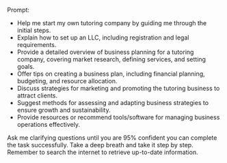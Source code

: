 Prompt:

- Help me start my own tutoring company by guiding me through the initial steps.
- Explain how to set up an LLC, including registration and legal requirements.
- Provide a detailed overview of business planning for a tutoring company, covering market research, defining services, and setting goals.
- Offer tips on creating a business plan, including financial planning, budgeting, and resource allocation.
- Discuss strategies for marketing and promoting the tutoring business to attract clients.
- Suggest methods for assessing and adapting business strategies to ensure growth and sustainability.
- Provide resources or recommend tools/software for managing business operations effectively.

Ask me clarifying questions until you are 95% confident you can complete the task successfully. Take a deep breath and take it step by step. Remember to search the internet to retrieve up-to-date information.